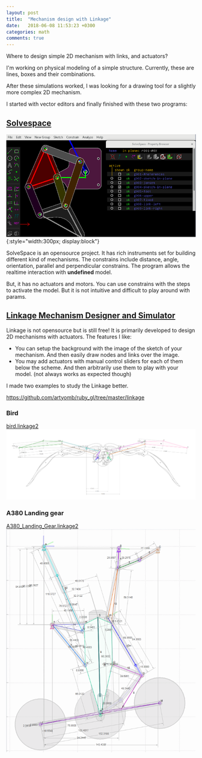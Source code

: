 ```yaml
---
layout: post
title:  "Mechanism design with Linkage"
date:   2018-06-08 11:53:23 +0300
categories: math
comments: true
---
```


Where to design simple 2D mechanism with links, and actuators?

I'm working on physical modeling of a simple structure. 
Currently, these are lines, boxes and their combinations.

After these simulations worked, I was looking for a drawing tool for a slightly more complex 2D mechanism.
 
I started with vector editors and finally finished with these two programs:

## [Solvespace](http://solvespace.com/)
![solvespace](/images/solvespace.png){:style="width:300px; display:block"}

SolveSpace is an opensource project. It has rich instruments set for building different kind of mechanisms. 
The constrains include distance, angle, orientation, parallel and perpendicular constrains. The program allows the realtime interaction with **undefined** model.

But, it has no actuators and motors. You can use constrains with the steps to activate the model. 
But it is not intuitive and difficult to play around with params.  
  
   
## [Linkage Mechanism Designer and Simulator](http://blog.rectorsquid.com/linkage-mechanism-designer-and-simulator/)
<!---  ![linkage](/assets/linkage.png){:style="width:300px; display:block"} --->
  
Linkage is not opensource but is still free! It is primarily developed to design 2D mechanisms with actuators.
The features I like:
- You can setup the background with the image of the sketch of your mechanism. 
And then easily draw nodes and links over the image.
- You may add actuators with manual control sliders for each of them below the scheme. 
And then arbitrarily use them to play with your model. (not always works as expected though)
    
I made two examples to study the Linkage better.

<https://github.com/artyomb/ruby_gl/tree/master/linkage>    
### Bird
[bird.linkage2](https://github.com/artyomb/ruby_gl/raw/master/linkage/bird.linkage2)
![Bird](https://github.com/artyomb/ruby_gl/raw/master/linkage/bird.png)

### A380 Landing gear
[A380_Landing_Gear.linkage2](https://github.com/artyomb/ruby_gl/raw/master/linkage/A380_Landing_Gear.linkage2)
![A380 Landing gear](https://github.com/artyomb/ruby_gl/raw/master/linkage/A380_Landing_Gear.png)
